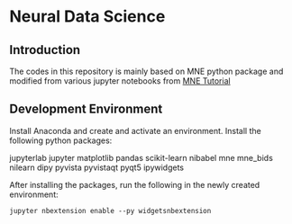 # Neural Data Science
## Introduction

The codes in this repository is mainly based on MNE python package and modified from various jupyter notebooks from [MNE Tutorial](https://mne.tools/stable/auto_tutorials/index.html)

## Development Environment

Install Anaconda and create and activate an environment.  Install the following python packages:

jupyterlab
jupyter
matplotlib
pandas
scikit-learn
nibabel
mne
mne_bids
nilearn
dipy
pyvista
pyvistaqt
pyqt5
ipywidgets

After installing the packages, run the following in the newly created environment:

<code>jupyter nbextension enable --py widgetsnbextension</code>